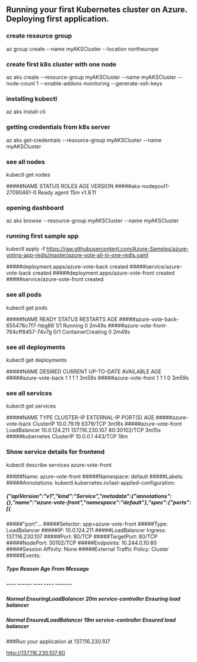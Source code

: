 
## Running your first Kubernetes cluster on Azure. Deploying first application.


### create resource group 
az group create --name myAKSCluster --location northeurope

### create first k8s cluster  with one node
az aks create --resource-group myAKSCluster --name myAKSCluster --node-count 1 --enable-addons monitoring --generate-ssh-keys

### installing kubectl 
az aks install-cli

### getting credentials from k8s server
az aks get-credentials --resource-group myAKSCluster --name myAKSCluster

### see all nodes  
kubectl get nodes


#####NAME                       STATUS   ROLES   AGE   VERSION
#####aks-nodepool1-27090461-0   Ready    agent   15m   v1.9.11


### opening dashboard
az aks browse --resource-group myAKSCluster --name myAKSCluster

### running  first sample app
kubectl apply -f https://raw.githubusercontent.com/Azure-Samples/azure-voting-app-redis/master/azure-vote-all-in-one-redis.yaml

#####deployment.apps/azure-vote-back created
#####service/azure-vote-back created
#####deployment.apps/azure-vote-front created
#####service/azure-vote-front created

### see all pods
kubectl get pods

#####NAME                                READY   STATUS              RESTARTS   AGE
#####azure-vote-back-655476c7f7-hbg86    1/1     Running             0          2m49s
#####azure-vote-front-764cff8457-74v7g   0/1     ContainerCreating   0          2m49s


### see all deployments
kubectl get deployments

#####NAME               DESIRED   CURRENT   UP-TO-DATE   AVAILABLE   AGE
#####azure-vote-back    1         1         1            1           3m59s
#####azure-vote-front   1         1         1            0           3m59s


### see all services 
kubectl get services 


#####NAME               TYPE           CLUSTER-IP     EXTERNAL-IP       PORT(S)        AGE
#####azure-vote-back    ClusterIP      10.0.79.19     <none>            6379/TCP       3m16s
#####azure-vote-front   LoadBalancer   10.0.124.211   137.116.230.107   80:30102/TCP   3m15s
#####kubernetes         ClusterIP      10.0.0.1       <none>            443/TCP        18m


### Show service details for  frontend


kubectl describe services azure-vote-front


#####Name:                     azure-vote-front
#####Namespace:                default
#####Labels:                   <none>
#####Annotations:              kubectl.kubernetes.io/last-applied-configuration:
#####                            {"apiVersion":"v1","kind":"Service","metadata":{"annotations":{},"name":"azure-vote-front","namespace":"default"},"spec":{"ports":[{
#####"port"...
#####Selector:                 app=azure-vote-front
#####Type:                     LoadBalancer
#####IP:                       10.0.124.211
#####LoadBalancer Ingress:     137.116.230.107
#####Port:                     <unset>  80/TCP
#####TargetPort:               80/TCP
#####NodePort:                 <unset>  30102/TCP
#####Endpoints:                10.244.0.10:80
#####Session Affinity:         None
#####External Traffic Policy:  Cluster
#####Events:
#####  Type    Reason                Age   From                Message
#####  ----    ------                ----  ----                -------
#####  Normal  EnsuringLoadBalancer  20m   service-controller  Ensuring load balancer
#####
#####  Normal  EnsuredLoadBalancer   19m   service-controller  Ensured load balancer
  
  
###Run your application at 137.116.230.107
  
http://137.116.230.107:80



